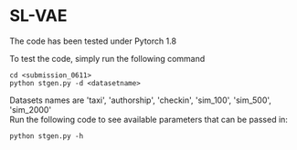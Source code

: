# SL-VAE

The code has been tested under Pytorch 1.8

To test the code, simply run the following command  
```
cd <submission_0611>
python stgen.py -d <datasetname>
```
Datasets names are 'taxi', 'authorship', 'checkin', 'sim_100', 'sim_500', 'sim_2000'  
Run the following code to see available parameters that can be passed in:  
```
python stgen.py -h
```
